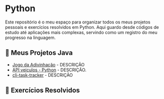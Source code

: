 # Python
Este repositório é o meu espaço para organizar todos os meus projetos pessoais e exercícios resolvidos em Python. Aqui guardo desde códigos de estudo até aplicações mais complexas, servindo como um registro do meu progresso na linguagem.

## 🚀 Meus Projetos Java
- [Jogo da Adivinhação](https://github.com/Keven-Costa/jogo-da-adivinhacao-de-palavras) - DESCRIÇÃO
- [API veiculos - Python](https://github.com/Keven-Costa/veiculos-api) - DESCRIÇÃO.
- [cli-task-tracker](https://github.com/Keven-Costa/cli-task-tracker) - DESCRIÇÃO


## 📝 Exercícios Resolvidos
